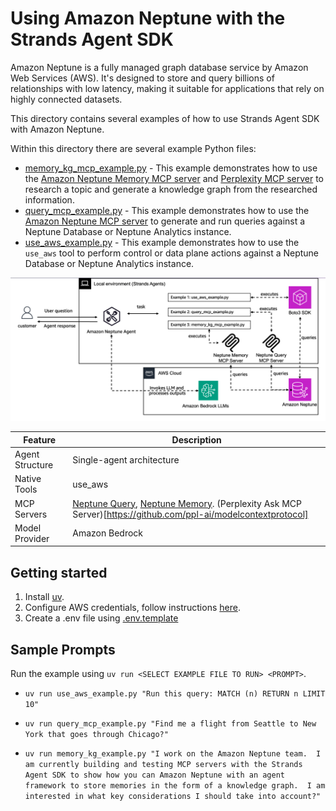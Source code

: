 # Using Amazon Neptune with the Strands Agent SDK
Amazon Neptune is a fully managed graph database service by Amazon Web Services (AWS). It's designed to store and query billions of relationships with low latency, making it suitable for applications that rely on highly connected datasets.

This directory contains several examples of how to use Strands Agent SDK with Amazon Neptune.

Within this directory there are several example Python files:

* [memory_kg_mcp_example.py](./memory_kg_mcp_example.py) - This example demonstrates how to use the [Amazon Neptune Memory MCP server](https://github.com/aws-samples/amazon-neptune-generative-ai-samples/tree/main/neptune-mcp-servers/neptune-memory) and [Perplexity MCP server](https://deepwiki.com/ppl-ai/modelcontextprotocol) to research a topic and generate a knowledge graph from the researched information.
* [query_mcp_example.py](./query_mcp_example.py) - This example demonstrates how to use the [Amazon Neptune MCP server](https://github.com/awslabs/mcp/tree/main/src/amazon-neptune-mcp-server) to generate and run queries against a Neptune Database or Neptune Analytics instance.
* [use_aws_example.py](./use_aws_example.py) - This example demonstrates how to use the `use_aws` tool to perform control or data plane actions against a Neptune Database or Neptune Analytics instance. 

![architecture](./architecture.png)

|Feature             |Description                                        |
|--------------------|---------------------------------------------------|
|Agent Structure     |Single-agent architecture                           |
|Native Tools        |use_aws|
|MCP Servers         |[Neptune Query](https://github.com/awslabs/mcp/blob/main/src/amazon-neptune-mcp-server/README.md), [Neptune Memory](https://github.com/aws-samples/amazon-neptune-generative-ai-samples/tree/main/neptune-mcp-servers/neptune-memory/README.md). (Perplexity Ask MCP Server)[https://github.com/ppl-ai/modelcontextprotocol]               |
|Model Provider      |Amazon Bedrock                                     |

## Getting started

1. Install [uv](https://docs.astral.sh/uv/getting-started/installation/).
2. Configure AWS credentials, follow instructions [here](https://strandsagents.com/latest/user-guide/quickstart/#configuring-credentials).
3. Create a .env file using [.env.template](./.env.template)

## Sample Prompts 
Run the example using `uv run <SELECT EXAMPLE FILE TO RUN> <PROMPT>`.

* `uv run use_aws_example.py "Run this query: MATCH (n) RETURN n LIMIT 10"`

* `uv run query_mcp_example.py "Find me a flight from Seattle to New York that goes through Chicago?"`

* `uv run memory_kg_example.py "I work on the Amazon Neptune team.  I am currently building and testing MCP servers with the Strands Agent SDK to show how you can Amazon Neptune with an agent framework to store memories in the form of a knowledge graph.  I am interested in what key considerations I should take into account?"`


